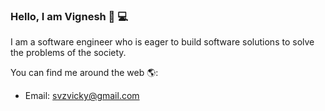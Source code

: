 ### Hello, I am Vignesh 👋 💻

I am a software engineer who is eager to build software solutions to solve the problems of the society.

You can find me around the web 🌎: 
- Email: svzvicky@gmail.com

<!--
**svzvicky/svzvicky** is a ✨ _special_ ✨ repository because its `README.md` (this file) appears on your GitHub profile.

Here are some ideas to get you started:

- 🔭 I’m currently working on ...
- 🌱 I’m currently learning ...
- 👯 I’m looking to collaborate on ...
- 🤔 I’m looking for help with ...
- 💬 Ask me about ...
- 📫 How to reach me: ...
- 😄 Pronouns: ...
- ⚡ Fun fact: ...
-->
